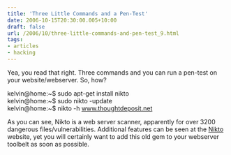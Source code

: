 ```yaml
---
title: 'Three Little Commands and a Pen-Test'
date: 2006-10-15T20:30:00.005+10:00
draft: false
url: /2006/10/three-little-commands-and-pen-test_9.html
tags: 
- articles
- hacking
---
```


Yea, you read that right. Three commands and you can run a pen-test on your website/webserver. So, how?

kelvin@home:~$ sudo apt-get install nikto  
kelvin@home:~$ sudo nikto -update  
kelvin@home:~$ nikto -h www.thoughtdeposit.net

As you can see, Nikto is a web server scanner, apparently for over 3200 dangerous files/vulnerabilities. Additional features can be seen at the [Nikto](http://www.cirt.net/code/nikto.shtml) website, yet you will certainly want to add this old gem to your webserver toolbelt as soon as possible.